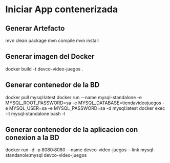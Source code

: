 # Iniciar App contenerizada

## Generar Artefacto 
mvn clean package
mvn compile
mvn install

## Generar imagen del Docker 
docker build -t devco-video-juegos .

## Generar contenedor de la BD 
docker pull mysql:latest
docker run --name mysql-standalone -e MYSQL_ROOT_PASSWORD=sa -e MYSQL_DATABASE=tiendavideojuegos -e MYSQL_USER=sa -e MYSQL_PASSWORD=sa -d mysql:latest
docker exec -it mysql-standalone bash -l

## Generar contenedor de la aplicacion con conexion a la BD 
docker run -d -p 8080:8080 --name devco-video-juegos --link mysql-standanole:mysql devco-video-juegos
